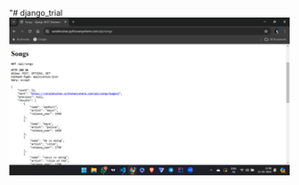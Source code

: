 "# django_trial
![first and second operations ](https://github.com/Tushar25v/Djangoproj/blob/main/Screenshot%20(71).png)


